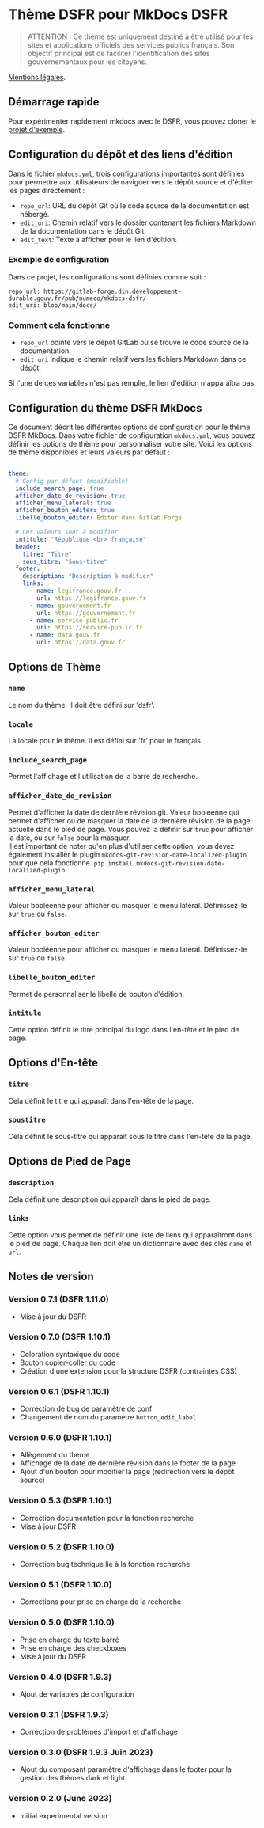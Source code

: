 # Thème DSFR pour MkDocs DSFR

> ATTENTION : Ce thème est uniquement destiné à être utilisé pour les sites et applications officiels des services
> publics français. Son objectif principal est de faciliter l'identification des sites gouvernementaux pour les citoyens.

[Mentions légales](https://www.systeme-de-design.gouv.fr/cgu/).

## Démarrage rapide

Pour expérimenter rapidement mkdocs avec le DSFR, vous pouvez cloner
le [projet d'exemple](https://gitlab-forge.din.developpement-durable.gouv.fr/pub/numeco/mkdocs-dsfr-exemple).

## Configuration du dépôt et des liens d'édition

Dans le fichier `mkdocs.yml`, trois configurations importantes sont définies pour permettre aux utilisateurs de naviguer
vers le dépôt source et d'éditer les pages directement :

* `repo_url`: URL du dépôt Git où le code source de la documentation est hébergé.
* `edit_uri`: Chemin relatif vers le dossier contenant les fichiers Markdown de la documentation dans le dépôt Git.
* `edit_text`: Texte à afficher pour le lien d'édition.

### Exemple de configuration

Dans ce projet, les configurations sont définies comme suit :

`repo_url: https://gitlab-forge.din.developpement-durable.gouv.fr/pub/numeco/mkdocs-dsfr/`    
`edit_uri: blob/main/docs/`

### Comment cela fonctionne

* `repo_url` pointe vers le dépôt GitLab où se trouve le code source de la documentation.
* `edit_uri` indique le chemin relatif vers les fichiers Markdown dans ce dépôt.

Si l'une de ces variables n'est pas remplie, le lien d'édition n'apparaîtra pas.

## Configuration du thème DSFR MkDocs

Ce document décrit les différentes options de configuration pour le thème DSFR MkDocs.
Dans votre fichier de configuration `mkdocs.yml`, vous pouvez définir les options de thème pour personnaliser
votre site. Voici les options de thème disponibles et leurs valeurs par défaut :

```yaml

theme:
  # Config par défaut (modifiable)
  include_search_page: true
  afficher_date_de_revision: true
  afficher_menu_lateral: true
  afficher_bouton_editer: true
  libelle_bouton_editer: Éditer dans Gitlab Forge

  # Ces valeurs sont à modifier
  intitule: "République <br> française"
  header:
    titre: "Titre"
    sous_titre: "Sous-titre"
  footer:
    description: "Description à modifier"
    links:
      - name: legifrance.gouv.fr
        url: https://legifrance.gouv.fr
      - name: gouvernement.fr
        url: https://gouvernement.fr
      - name: service-public.fr
        url: https://service-public.fr
      - name: data.gouv.fr
        url: https://data.gouv.fr

```

## Options de Thème

### `name`

Le nom du thème. Il doit être défini sur 'dsfr'.

### `locale`

La locale pour le thème. Il est défini sur 'fr' pour le français.

### `include_search_page`

Permet l'affichage et l'utilisation de la barre de recherche.

### `afficher_date_de_revision`

Permet d'afficher la date de dernière révision git.
Valeur booléenne qui permet d'afficher ou de masquer la date de la dernière révision de la page actuelle dans le pied de
page. Vous pouvez la définir sur `true` pour afficher la date, ou sur `false` pour la masquer.  
Il est important de noter qu'en plus d'utiliser cette option, vous devez également installer le
plugin `mkdocs-git-revision-date-localized-plugin` pour que cela fonctionne.
`pip install mkdocs-git-revision-date-localized-plugin`

### `afficher_menu_lateral`

Valeur booléenne pour afficher ou masquer le menu latéral. Définissez-le sur `true` ou `false`.

### `afficher_bouton_editer`

Valeur booléenne pour afficher ou masquer le menu latéral. Définissez-le sur `true` ou `false`.

### `libelle_bouton_editer`

Permet de personnaliser le libellé de bouton d'édition.

### `intitule`

Cette option définit le titre principal du logo dans l'en-tête et le pied de page.

## Options d'En-tête

### `titre`

Cela définit le titre qui apparaît dans l'en-tête de la page.

### `soustitre`

Cela définit le sous-titre qui apparaît sous le titre dans l'en-tête de la page.

## Options de Pied de Page

### `description`

Cela définit une description qui apparaît dans le pied de page.

### `links`

Cette option vous permet de définir une liste de liens qui apparaîtront dans le pied de page. Chaque lien doit être un
dictionnaire avec des clés `name` et `url`.

## Notes de version

### Version 0.7.1 (DSFR 1.11.0)

* Mise à jour du DSFR

### Version 0.7.0 (DSFR 1.10.1)

* Coloration syntaxique du code
* Bouton copier-coller du code
* Création d'une extension pour la structure DSFR (contraintes CSS)

### Version 0.6.1 (DSFR 1.10.1)

* Correction de bug de paramètre de conf
* Changement de nom du paramètre `button_edit_label`

### Version 0.6.0 (DSFR 1.10.1)

* Allègement du thème
* Affichage de la date de dernière révision dans le footer de la page
* Ajout d'un bouton pour modifier la page (redirection vers le dépôt source)

### Version 0.5.3 (DSFR 1.10.1)

* Correction documentation pour la fonction recherche
* Mise à jour DSFR

### Version 0.5.2 (DSFR 1.10.0)

* Correction bug technique lié à la fonction recherche

### Version 0.5.1 (DSFR 1.10.0)

* Corrections pour prise en charge de la recherche

### Version 0.5.0 (DSFR 1.10.0)

* Prise en charge du texte barré
* Prise en charge des checkboxes
* Mise à jour du DSFR

### Version 0.4.0 (DSFR 1.9.3)

* Ajout de variables de configuration

### Version 0.3.1 (DSFR 1.9.3)

* Correction de problèmes d'import et d'affichage

### Version 0.3.0 (DSFR 1.9.3 Juin 2023)

* Ajout du composant paramètre d'affichage dans le footer pour la gestion des thèmes dark et light

### Version 0.2.0 (June 2023)

* Initial experimental version
